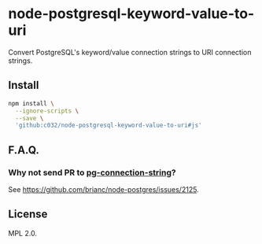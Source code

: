 # node-postgresql-keyword-value-to-uri

Convert PostgreSQL's keyword/value connection strings to URI connection
strings.

## Install

```sh
npm install \
  --ignore-scripts \
  --save \
  'github:c032/node-postgresql-keyword-value-to-uri#js'
```

## F.A.Q.

### Why not send PR to [pg-connection-string](https://www.npmjs.com/package/pg-connection-string)?

See <https://github.com/brianc/node-postgres/issues/2125>.

## License

MPL 2.0.

